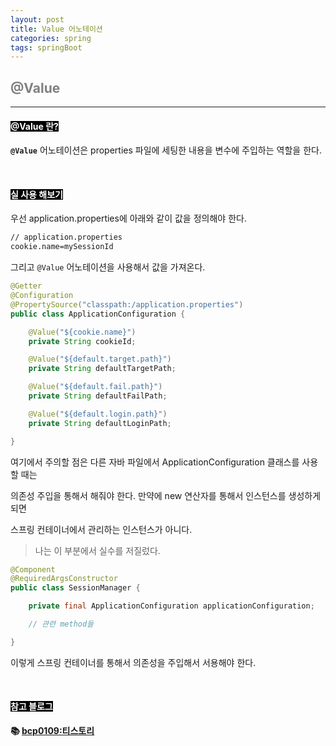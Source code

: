 ```yaml
---
layout: post
title: Value 어노테이션
categories: spring
tags: springBoot
---
```


## <span style="color:gray">@Value</span>

---

#### <span style="background-color:black; color:white">@Value 란?</span>

**`@Value`** 어노테이션은 properties 파일에 세팅한 내용을 변수에 주입하는 역할을 한다.

<br>

#### <span style="background-color:black; color:white">실 사용 해보기</span>

우선 application.properties에 아래와 같이 값을 정의해야 한다.

```txt
// application.properties
cookie.name=mySessionId
```

그리고 `@Value` 어노테이션을 사용해서 값을 가져온다.

```java
@Getter
@Configuration
@PropertySource("classpath:/application.properties")
public class ApplicationConfiguration {

    @Value("${cookie.name}")
    private String cookieId;

    @Value("${default.target.path}")
    private String defaultTargetPath;

    @Value("${default.fail.path}")
    private String defaultFailPath;

    @Value("${default.login.path}")
    private String defaultLoginPath;

}
```

여기에서 주의할 점은 다른 자바 파일에서 ApplicationConfiguration 클래스를 사용할 때는 

의존성 주입을 통해서 해줘야 한다. 만약에 new 연산자를 통해서 인스턴스를 생성하게 되면 

스프링 컨테이너에서 관리하는 인스턴스가 아니다. 

> 나는 이 부분에서 실수를 저질렀다.

```java
@Component
@RequiredArgsConstructor
public class SessionManager {

    private final ApplicationConfiguration applicationConfiguration;

    // 관련 method들

}
```

이렇게 스프링 컨테이너를 통해서 의존성을 주입해서 서용해야 한다.

<br>

#### <span style="background-color:black; color:white">참고 블로그</span>

**📚 [bcp0109:티스토리](https://bcp0109.tistory.com/227)**